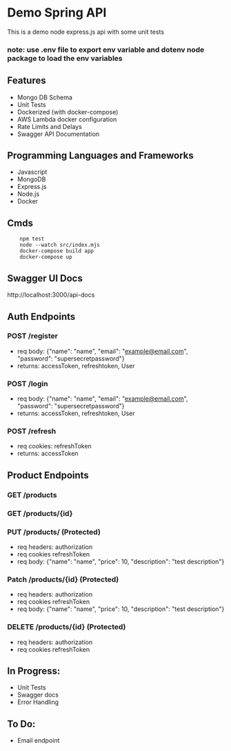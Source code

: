 # Demo Spring API
This is a demo node express.js api with some unit tests
### note: use .env file to export env variable and dotenv node package to load the env variables

## Features
 - Mongo DB Schema
 - Unit Tests
 - Dockerized (with docker-compose)
 - AWS Lambda docker configuration
 - Rate Limits and Delays
 - Swagger API Documentation

## Programming Languages and Frameworks
 - Javascript
 - MongoDB
 - Express.js
 - Node.js
 - Docker

## Cmds
```
    npm test
    node --watch src/index.mjs
    docker-compose build app
    docker-compose up
```

## Swagger UI Docs
http://localhost:3000/api-docs

## Auth Endpoints
### POST /register
 - req body: {"name": "name", "email": "example@email.com", "password": "supersecretpassword"}
 - returns: accessToken, refreshtoken, User
### POST /login
 - req body: {"name": "name", "email": "example@email.com", "password": "supersecretpassword"}
 - returns: accessToken, refreshtoken, User
### POST /refresh
 - req cookies: refreshToken
 - returns: accessToken


## Product Endpoints
### GET /products
### GET /products/{id}
### PUT /products/ (Protected)
 - req headers: authorization
 - req cookies refreshToken 
 - req body: {"name": "name", "price": 10, "description": "test description"}
### Patch /products/{id} (Protected)
 - req headers: authorization
 - req cookies refreshToken 
 - req body: {"name": "name", "price": 10, "description": "test description"}
### DELETE /products/{id} (Protected)
 - req headers: authorization
 - req cookies refreshToken 


## In Progress:
 - Unit Tests
 - Swagger docs
 - Error Handling

## To Do:
 - Email endpoint

